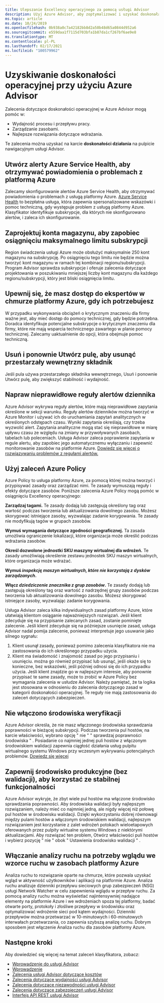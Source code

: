 ```yaml
---
title: Ulepszanie Excellency operacyjnego za pomocą usługi Advisor
description: Użyj Azure Advisor, aby zoptymalizować i uzyskać doskonałą komfort działania w ramach subskrypcji platformy Azure.
ms.topic: article
ms.date: 10/24/2019
ms.openlocfilehash: 0b938a0c7a42182bb8d2a50b48d65a0844d952a6
ms.sourcegitcommit: e559daa1f7115d703bfa1b87da1cf267bf6ae9e8
ms.translationtype: MT
ms.contentlocale: pl-PL
ms.lasthandoff: 02/17/2021
ms.locfileid: "100579962"
---
```

# <a name="achieve-operational-excellence-by-using-azure-advisor"></a>Uzyskiwanie doskonałości operacyjnej przy użyciu Azure Advisor

Zalecenia dotyczące doskonałości operacyjnej w Azure Advisor mogą pomóc w: 
- Wydajność procesu i przepływu pracy.
- Zarządzanie zasobami.
- Najlepsze rozwiązania dotyczące wdrażania. 

Te zalecenia można uzyskać na karcie **doskonałości działania** na pulpicie nawigacyjnym usługi Advisor.

## <a name="create-azure-service-health-alerts-to-be-notified-when-azure-problems-affect-you"></a>Utwórz alerty Azure Service Health, aby otrzymywać powiadomienia o problemach z platformą Azure

Zalecamy skonfigurowanie alertów Azure Service Health, aby otrzymywać powiadomienia o problemach z usługą platformy Azure. [Azure Service Health](https://azure.microsoft.com/features/service-health/) to bezpłatna usługa, która zapewnia spersonalizowane wskazówki i pomoc techniczną, gdy występuje problem z usługą platformy Azure. Klasyfikator identyfikuje subskrypcje, dla których nie skonfigurowano alertów, i zaleca ich skonfigurowanie.


## <a name="design-your-storage-accounts-to-prevent-reaching-the-maximum-subscription-limit"></a>Zaprojektuj konta magazynu, aby zapobiec osiągnięciu maksymalnego limitu subskrypcji

Region świadczenia usługi Azure może obsłużyć maksymalnie 250 kont magazynu na subskrypcję. Po osiągnięciu tego limitu nie będzie można tworzyć kont magazynu w ramach tej kombinacji regionu/subskrypcji. Program Advisor sprawdza subskrypcje i oferuje zalecenia dotyczące projektowania w poszukiwaniu mniejszej liczby kont magazynu dla każdego regionu/subskrypcji, który jest bliski osiągnięcia limitu.

## <a name="ensure-you-have-access-to-azure-cloud-experts-when-you-need-it"></a>Upewnij się, że masz dostęp do ekspertów w chmurze platformy Azure, gdy ich potrzebujesz

W przypadku wykonywania obciążeń o krytycznym znaczeniu dla firmy ważne jest, aby mieć dostęp do pomocy technicznej, gdy będzie potrzebna. Doradca identyfikuje potencjalne subskrypcje o krytycznym znaczeniu dla firmy, które nie mają wsparcia technicznego zawartego w planie pomocy technicznej. Zalecamy uaktualnienie do opcji, która obejmuje pomoc techniczną.

## <a name="delete-and-re-create-your-pool-to-remove-a-deprecated-internal-component"></a>Usuń i ponownie Utwórz pulę, aby usunąć przestarzały wewnętrzny składnik

Jeśli pula używa przestarzałego składnika wewnętrznego, Usuń i ponownie Utwórz pulę, aby zwiększyć stabilność i wydajność.

## <a name="repair-invalid-log-alert-rules"></a>Napraw nieprawidłowe reguły alertów dziennika

Azure Advisor wykrywa reguły alertów, które mają nieprawidłowe zapytania określone w sekcji warunku. Reguły alertów dzienników można tworzyć w Azure Monitor i używać ich do uruchamiania zapytań analitycznych w określonych odstępach czasu. Wyniki zapytania określają, czy trzeba wyzwolić alert. Zapytania analityczne mogą stać się nieprawidłowe w miarę upływu czasu ze względu na zmiany w przywoływanych zasobach, tabelach lub poleceniach. Usługa Advisor zaleca poprawienie zapytania w regule alertu, aby zapobiec jego automatycznemu wyłączaniu i zapewnić monitorowanie zasobów na platformie Azure. [Dowiedz się więcej o rozwiązywaniu problemów z regułami alertów.](../azure-monitor/alerts/alerts-troubleshoot-log.md)

## <a name="use-azure-policy-recommendations"></a>Użyj zaleceń Azure Policy

Azure Policy to usługa platformy Azure, za pomocą której można tworzyć i przypisywać zasady oraz zarządzać nimi. Te zasady wymuszają reguły i efekty dotyczące zasobów. Poniższe zalecenia Azure Policy mogą pomóc w osiągnięciu Excellency operacyjnego: 

**Zarządzaj tagami.** Te zasady dodają lub zastępują określony tag oraz wartość podczas tworzenia lub aktualizowania dowolnego zasobu. Możesz skorygować istniejące zasoby, wyzwalając zadanie korygowania. Te zasady nie modyfikują tagów w grupach zasobów.

**Wymuś wymagania dotyczące zgodności geograficznej.** Ta zasada umożliwia ograniczenie lokalizacji, które organizacja może określić podczas wdrażania zasobów. 

**Określ dozwolone jednostki SKU maszyny wirtualnej dla wdrożeń.** Te zasady umożliwiają określenie zestawu jednostek SKU maszyn wirtualnych, które organizacja może wdrażać.

**Wymuś *inspekcję maszyn wirtualnych, które nie korzystają z dysków zarządzanych*.**

**Włącz *dziedziczenie znacznika z grup zasobów*.** Te zasady dodają lub zastępują określony tag oraz wartość z nadrzędnej grupy zasobów podczas tworzenia lub aktualizowania dowolnego zasobu. Możesz skorygować istniejące zasoby, wyzwalając zadanie korygowania.

Usługa Advisor zaleca kilka indywidualnych zasad platformy Azure, które ułatwiają klientom osiąganie najważniejszych rozwiązań. Jeśli klient zdecyduje się na przypisanie zalecanych zasad, zostanie pominięte zalecenie. Jeśli klient zdecyduje się na późniejsze usunięcie zasad, usługa Advisor nadal pomija zalecenie, ponieważ interpretuje jego usuwanie jako silnego sygnału:

1.  Klient usunął zasady, ponieważ pomimo zalecenia klasyfikatora nie ma zastosowania do ich określonego przypadku użycia. 
2.  Klient ma świadomość i znajomość zasad po jego przypisaniu i usunięciu. można go również przypisać lub usunąć, jeśli okaże się to konieczne, bez wskazówki, jeśli później odnosi się do ich przypadku użycia. Jeśli klient znajdzie go w najlepszym interesie, aby ponownie przypisać te same zasady, może to zrobić w Azure Policy bez wymagania zalecenia w usłudze Advisor. Należy pamiętać, że ta logika jest stosowana w odnosieniu do zalecenia dotyczącego zasad w kategorii doskonałości operacyjnej. Te reguły nie mają zastosowania do zaleceń dotyczących zabezpieczeń.  


## <a name="no-validation-environment-enabled"></a>Nie włączono środowiska weryfikacji
Azure Advisor określa, że nie masz włączonego środowiska sprawdzania poprawności w bieżącej subskrypcji. Podczas tworzenia pul hostów, na karcie właściwości, wybrano opcję \" nie \" \" sprawdzaj poprawności środowiska \" . Posiadanie co najmniej jednej puli hostów z włączonym środowiskiem walidacji zapewnia ciągłość działania usług pulpitu wirtualnego systemu Windows przy wczesnym wykrywaniu potencjalnych problemów. [Dowiedz się więcej](../virtual-desktop/create-validation-host-pool.md)

## <a name="ensure-production-non-validation-environment-to-benefit-from-stable-functionality"></a>Zapewnij środowisko produkcyjne (bez walidacji), aby korzystać ze stabilnej funkcjonalności
Azure Advisor wykryje, że zbyt wiele pul hostów ma włączone środowisko sprawdzania poprawności. Aby środowiska walidacji były najlepszym rozwiązaniem, należy mieć co najmniej jedną, ale nigdy więcej niż połowę pul hostów w środowisku walidacji. Dzięki wykorzystaniu dobrej równowagi między pulami hostów a włączonym środowiskiem walidacji, najlepszym rozwiązaniem jest korzystanie z zalet wdrożeń potokach wieloetapowych oferowanych przez pulpity wirtualne systemu Windows z niektórymi aktualizacjami. Aby rozwiązać ten problem, Otwórz właściwości puli hostów i wybierz pozycję \" nie \" obok \" Ustawienia środowisko walidacji \" .

## <a name="enable-traffic-analytics-to-view-insights-into-traffic-patterns-across-azure-resources"></a>Włączanie analizy ruchu na potrzeby wglądu we wzorce ruchu w zasobach platformy Azure
Analiza ruchu to rozwiązanie oparte na chmurze, które pozwala uzyskać wgląd w aktywność użytkowników i aplikacji na platformie Azure. Analiza ruchu analizuje dzienniki przepływu sieciowych grup zabezpieczeń (NSG) usługi Network Watcher w celu zapewnienia wglądu w przepływ ruchu. Za pomocą analizy ruchu można wyświetlać najintensywniej nadające elementy na platformie Azure i we wdrożeniach spoza tej platformy, badać otwarte porty, protokoły i złośliwe przepływy w środowisku oraz optymalizować wdrożenie sieci pod kątem wydajności. Dzienniki przepływów można przetwarzać w 10-minutowych i 60-minutowych interwałach przetwarzania, co zapewnia szybszą analizę ruchu. Dobrym sposobem jest włączenie Analiza ruchu dla zasobów platformy Azure. 


## <a name="next-steps"></a>Następne kroki

Aby dowiedzieć się więcej na temat zaleceń klasyfikatora, zobacz:
* [Wprowadzenie do usługi Advisor](advisor-overview.md)
* [Wprowadzenie](advisor-get-started.md)
* [Zalecenia usługi Advisor dotyczące kosztów](advisor-cost-recommendations.md)
* [Zalecenia dotyczące wydajności usługi Advisor](advisor-performance-recommendations.md)
* [Zalecenia dotyczące niezawodności usługi Advisor](advisor-high-availability-recommendations.md)
* [Zalecenia dotyczące zabezpieczeń usługi Advisor](advisor-security-recommendations.md)
* [Interfejs API REST usługi Advisor](/rest/api/advisor/)
